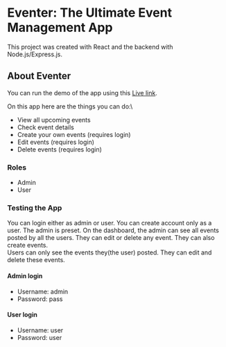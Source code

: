 # Eventer: The Ultimate Event Management App

This project was created with React and the backend with Node.js/Express.js.

## About Eventer

You can run the demo of the app using this [Live link](https://eventer-2024.vercel.app/).

On this app here are the things you can do:\
* View all upcoming events
* Check event details
* Create your own events (requires login)
* Edit events (requires login)
* Delete events (requires login)

### Roles 
* Admin
* User

### Testing the App

You can login either as admin or user. You can create account only as a user. The admin is preset. On the dashboard, the admin can see all events posted by all the users. They can edit or delete any event. They can also create events.\
Users can only see the events they(the user) posted. They can edit and delete these events.

#### Admin login
* Username: admin
* Password: pass

#### User login
* Username: user
* Password: user


